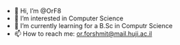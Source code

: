 - 👋 Hi, I’m @OrF8
- 👀 I’m interested in Computer Science
- 🌱 I’m currently learning for a B.Sc in Computr Science
- 📫 How to reach me: or.forshmit@mail.huji.ac.il

<!---
OrF8/OrF8 is a ✨ special ✨ repository because its `README.md` (this file) appears on your GitHub profile.
You can click the Preview link to take a look at your changes.
--->

